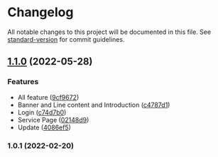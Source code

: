 # Changelog

All notable changes to this project will be documented in this file. See [standard-version](https://github.com/conventional-changelog/standard-version) for commit guidelines.

## [1.1.0](https://github.com/a1265478/local_farm_backstage/compare/v1.0.1...v1.1.0) (2022-05-28)


### Features

* All feature ([9cf9672](https://github.com/a1265478/local_farm_backstage/commit/9cf9672675d6d19f9a2bbbd43f61d82acc0f77aa))
* Banner and Line content and Introduction ([c4787d1](https://github.com/a1265478/local_farm_backstage/commit/c4787d12d307b93b2e8495e0829ceca75d44b023))
* Login ([c74d7b0](https://github.com/a1265478/local_farm_backstage/commit/c74d7b0cd644ccbe578af8a470db577cef986b10))
* Service Page ([02148d9](https://github.com/a1265478/local_farm_backstage/commit/02148d95cec7e01605541e2a625f5a5c45e0ceba))
* Update ([4086ef5](https://github.com/a1265478/local_farm_backstage/commit/4086ef533a884893466172d5a4cb963dc9047b78))

### 1.0.1 (2022-02-20)
